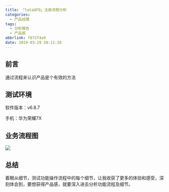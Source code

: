 ```yaml
---
title: 「tataUFO」注册流程分析
categories:
  - 产品经理
tags:
  - 分析报告
  - 产品感
abbrlink: f872f4a9
date: 2019-03-29 20:11:28
---
```


## 前言

通过流程来认识产品是个有效的方法 

## 测试环境

软件版本：v6.8.7

手机：华为荣耀7X

<!-- more -->

## 业务流程图

![](https://img.iamyu.top/20190720145743.png)

## 总结

着眼从细节，测试功能操作流程中的每个细节，让我收获了更多的体验和感受，深刻体会到，要想获得产品感，就要深入进去分析功能流程及细节。